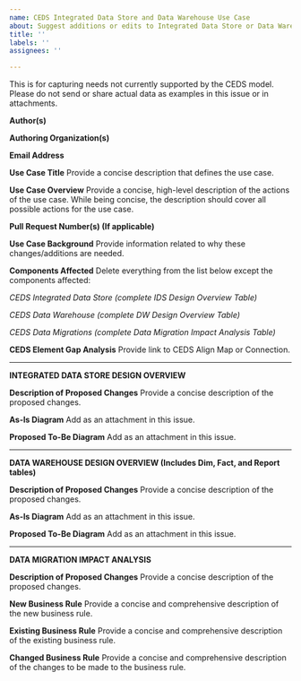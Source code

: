 ```yaml
---
name: CEDS Integrated Data Store and Data Warehouse Use Case
about: Suggest additions or edits to Integrated Data Store or Data Warehouse
title: ''
labels: ''
assignees: ''

---
```


This is for capturing needs not currently supported by the CEDS model. Please do not send or share actual data as examples in this issue or in attachments.

**Author(s)**

**Authoring Organization(s)**

**Email Address**

**Use Case Title**
Provide a concise description that defines the use case.

**Use Case Overview**
Provide a concise, high-level description of the actions of the use case. While being concise, the description should cover all possible actions for the use case.

**Pull Request Number(s) (If applicable)**

**Use Case Background**
Provide information related to why these changes/additions are needed.


**Components Affected**
Delete everything from the list below except the components affected:

*CEDS Integrated Data Store (complete IDS Design Overview Table)*

*CEDS Data Warehouse (complete DW Design Overview Table)*

*CEDS Data Migrations (complete Data Migration Impact Analysis Table)*



**CEDS Element Gap Analysis**
Provide link to CEDS Align Map or Connection.

---


**INTEGRATED DATA STORE DESIGN OVERVIEW**


**Description of Proposed Changes**
Provide a concise description of the proposed changes. 

**As-Is Diagram**
Add as an attachment in this issue.

**Proposed To-Be Diagram**
Add as an attachment in this issue.

---


**DATA WAREHOUSE DESIGN OVERVIEW (Includes Dim, Fact, and Report tables)**


**Description of Proposed Changes**
Provide a concise description of the proposed changes.

**As-Is Diagram**
Add as an attachment in this issue.

**Proposed To-Be Diagram**
Add as an attachment in this issue.

---

**DATA MIGRATION IMPACT ANALYSIS**


**Description of Proposed Changes**
Provide a concise description of the proposed changes.

**New Business Rule**
Provide a concise and comprehensive description of the new business rule.

**Existing Business Rule**
Provide a concise and comprehensive description of the existing business rule.

**Changed Business Rule**
Provide a concise and comprehensive description of the changes to be made to the business rule.
